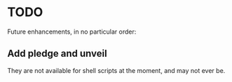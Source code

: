 # TODO

Future enhancements, in no particular order:

## Add pledge and unveil

They are not available for shell scripts at the moment, and may not ever be.
